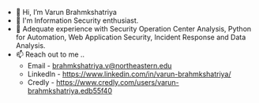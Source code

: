 - 👋 Hi, I’m Varun Brahmkshatriya
- 👀 I'm Information Security enthusiast. 
- 🌱 Adequate experience with Security Operation Center Analysis, Python for Automation, Web Application Security, Incident Response and Data Analysis.
- 📫 Reach out to me ..
  -  Email - brahmkshatriya.v@northeastern.edu
  -  LinkedIn - https://www.linkedin.com/in/varun-brahmkshatriya/
  -  Credly - https://www.credly.com/users/varun-brahmkshatriya.edb55f40
  

<!---
vbrahmkshatriya/vbrahmkshatriya is a ✨ special ✨ repository because its `README.md` (this file) appears on your GitHub profile.
You can click the Preview link to take a look at your changes.
--->
